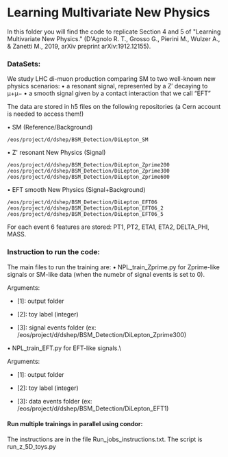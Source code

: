 # Learning Multivariate New Physics

In this folder you will find the code to replicate Section 4 and 5 of "Learning Multivariate New Physics." (D'Agnolo R. T., Grosso G., Pierini M., Wulzer A., & Zanetti M., 2019, arXiv preprint arXiv:1912.12155).

### DataSets:
We study LHC di-muon production comparing SM to two well-known new physics scenarios:
• a resonant signal, represented by a Z′ decaying to μ+μ−
• a smooth signal given by a contact interaction that we call “EFT”

The data are stored in h5 files on the following repositories (a Cern account is needed to access them!)

• SM (Reference/Background)
```
/eos/project/d/dshep/BSM_Detection/DiLepton_SM
```
• Z' resonant New Physics (Signal)
```
/eos/project/d/dshep/BSM_Detection/DiLepton_Zprime200
/eos/project/d/dshep/BSM_Detection/DiLepton_Zprime300
/eos/project/d/dshep/BSM_Detection/DiLepton_Zprime600
```
• EFT smooth New Physics (Signal+Background)
```
/eos/project/d/dshep/BSM_Detection/DiLepton_EFT06
/eos/project/d/dshep/BSM_Detection/DiLepton_EFT06_2
/eos/project/d/dshep/BSM_Detection/DiLepton_EFT06_5
```
For each event 6 features are stored: PT1, PT2, ETA1, ETA2, DELTA_PHI, MASS.

### Instruction to run the code:
The main files to run the training are:
• NPL_train_Zprime.py for Zprime-like signals or SM-like data (when the numebr of signal events is set to 0). 

  Arguments:
  
- [1]: output folder
    
- [2]: toy label (integer)
    
- [3]: signal events folder (ex: /eos/project/d/dshep/BSM_Detection/DiLepton_Zprime300)
    
• NPL_train_EFT.py for EFT-like signals.\\

  Arguments:
  
 - [1]: output folder
    
 - [2]: toy label (integer)
    
 - [3]: data events folder (ex: /eos/project/d/dshep/BSM_Detection/DiLepton_EFT1)

#### Run multiple trainings in parallel using condor:
The instructions are in the file Run_jobs_instructions.txt.
The script is run_z_5D_toys.py

